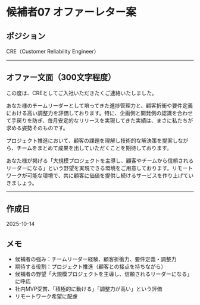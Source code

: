 # 候補者07 オファーレター案

## ポジション
CRE（Customer Reliability Engineer）

---

## オファー文面（300文字程度）

この度は、CREとしてご入社いただきたくご連絡いたしました。

あなた様のチームリーダーとして培ってきた進捗管理力と、顧客折衝や要件定義における高い調整力を評価しております。特に、企画側と開発側の認識を合わせて手戻りを防ぎ、毎月安定的なリリースを実現してきた実績は、まさに私たちが求める姿勢そのものです。

プロジェクト推進において、顧客の課題を理解し技術的な解決策を提案しながら、チームをまとめて成果を出していただくことを期待しております。

あなた様が掲げる「大規模プロジェクトを主導し、顧客やチームから信頼されるリーダーになる」という野望を実現できる環境をご用意しております。リモートワークが可能な環境で、共に顧客に価値を提供し続けるサービスを作り上げていきましょう。

---

## 作成日
2025-10-14

## メモ
- 候補者の強み：チームリーダー経験、顧客折衝力、要件定義・調整力
- 期待する役割：プロジェクト推進（顧客との接点を持ちながら）
- 候補者の野望「大規模プロジェクトを主導し、信頼されるリーダーになる」に呼応
- 社内MVP受賞、「積極的に動ける」「調整力が高い」という評価
- リモートワーク希望に配慮



